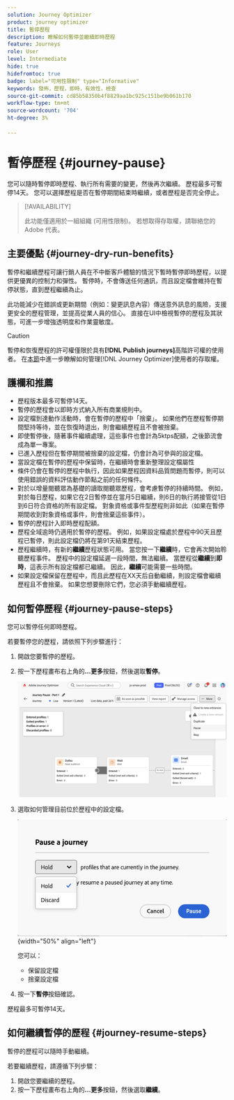 ```yaml
---
solution: Journey Optimizer
product: journey optimizer
title: 暫停歷程
description: 瞭解如何暫停並繼續即時歷程
feature: Journeys
role: User
level: Intermediate
hide: true
hidefromtoc: true
badge: label="可用性限制" type="Informative"
keywords: 發佈，歷程，即時，有效性，檢查
source-git-commit: cd85b58350b4f8829aa1bc925c151be9b061b170
workflow-type: tm+mt
source-wordcount: '704'
ht-degree: 3%

---
```


# 暫停歷程 {#journey-pause}

您可以隨時暫停即時歷程、執行所有需要的變更，然後再次繼續。 歷程最多可暫停14天。 您可以選擇歷程是否在暫停期間結束時繼續，或者歷程是否完全停止。


>[!AVAILABILITY]
>
>此功能僅適用於一組組織 (可用性限制)。 若想取得存取權，請聯絡您的 Adobe 代表。


## 主要優點 {#journey-dry-run-benefits}

暫停和繼續歷程可讓行銷人員在不中斷客戶體驗的情況下暫時暫停即時歷程，以提供更優異的控制力和彈性。 暫停時，不會傳送任何通訊，而且設定檔會維持在暫停狀態，直到歷程繼續為止。

此功能減少在錯誤或更新期間（例如：變更訊息內容）傳送意外訊息的風險，支援更安全的歷程管理，並提高從業人員的信心。 直接在UI中檢視暫停的歷程及其狀態，可進一步增強透明度和作業靈敏度。

>[!CAUTION]
>
>暫停和恢復歷程的許可權僅限於具有&#x200B;**[!DNL Publish journeys]**&#x200B;高階許可權的使用者。 在[本節](../administration/permissions-overview.md)中進一步瞭解如何管理[!DNL Journey Optimizer]使用者的存取權。

## 護欄和推薦

* 歷程版本最多可暫停14天。
* 暫停的歷程會以即時方式納入所有商業規則中。
* 設定檔到達動作活動時，會在暫停的歷程中「捨棄」。 如果他們在歷程暫停期間堅持等待，並在恢復時退出，則會繼續歷程且不會被捨棄。
* 即使暫停後，隨著事件繼續處理，這些事件也會計為5ktps配額，之後節流會成為單一專案。
* 已進入歷程但在暫停期間被捨棄的設定檔，仍會計為可參與的設定檔。
* 當設定檔在暫停的歷程中保留時，在繼續時會重新整理設定檔屬性
* 條件仍會在暫停的歷程中執行，因此如果歷程因資料品質問題而暫停，則可以使用錯誤的資料評估動作節點之前的任何條件。
* 對於以增量閱聽眾為基礎的讀取閱聽眾歷程，會考慮暫停的持續時間。 例如，對於每日歷程，如果它在2日暫停並在當月5日繼續，則6日的執行將接管從1日到6日符合資格的所有設定檔。 對象資格或事件型歷程則非如此（如果在暫停期間收到對象資格或事件，則會捨棄這些事件）。
* 暫停的歷程計入即時歷程配額。
* 歷程全域逾時仍適用於暫停的歷程。 例如，如果設定檔處於歷程中90天且歷程已暫停，則此設定檔仍將在第91天結束歷程。
* 歷程繼續時，有新的&#x200B;**繼續**&#x200B;歷程狀態可用。 當您按一下&#x200B;**繼續**&#x200B;時，它會再次開始聆聽歷程事件。  歷程中的設定檔延遲一段時間，無法繼續。 當歷程從&#x200B;**繼續**&#x200B;到&#x200B;**即時**，這表示所有設定檔都已繼續。 因此，**繼續**&#x200B;可能需要一些時間。
* 如果設定檔保留在歷程中，而且此歷程在XX天后自動繼續，則設定檔會繼續歷程且不會捨棄。 如果您想要刪除它們，您必須手動繼續歷程。
  <!--* There is a guardrail (at an org level) on the max number of profiles that can be held in paused journeys. This guardrail is per org, and is visible in the journey inventory on a new bar (only visible when there are paused journeys).-->

## 如何暫停歷程 {#journey-pause-steps}

您可以暫停任何即時歷程。

若要暫停您的歷程，請依照下列步驟進行：

1. 開啟您要暫停的歷程。
1. 按一下歷程畫布右上角的&#x200B;**...更多**&#x200B;按鈕，然後選取&#x200B;**暫停**。

   ![暫停歷程按鈕](assets/pause-journey-button.png)

1. 選取如何管理目前位於歷程中的設定檔。

   ![暫停歷程選項](assets/pause-confirm.png){width="50%" align="left"}

   您可以：

   * 保留設定檔
   * 捨棄設定檔

1. 按一下&#x200B;**暫停**&#x200B;按鈕確認。

歷程最多可暫停14天。

## 如何繼續暫停的歷程 {#journey-resume-steps}

暫停的歷程可以隨時手動繼續。

若要繼續歷程，請遵循下列步驟：

1. 開啟您要繼續的歷程。
1. 按一下歷程畫布右上角的&#x200B;**...更多**&#x200B;按鈕，然後選取&#x200B;**繼續**。




